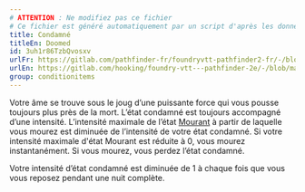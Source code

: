 ```yaml
---
# ATTENTION : Ne modifiez pas ce fichier
# Ce fichier est généré automatiquement par un script d'après les données du module Foundry VTT officiel et de sa traduction
title: Condamné
titleEn: Doomed
id: 3uh1r86TzbQvosxv
urlFr: https://gitlab.com/pathfinder-fr/foundryvtt-pathfinder2-fr/-/blob/master/data/classes/3uh1r86TzbQvosxv.htm
urlEn: https://gitlab.com/hooking/foundry-vtt---pathfinder-2e/-/blob/master/packs/data/classes.db/doomed.json
group: conditionitems
---
```

Votre âme se trouve sous le joug d’une puissante force qui vous pousse toujours plus près de la mort. L’état condamné est toujours accompagné d’une intensité. L’intensité maximale de l’état [Mourant](mourant.md) à partir de laquelle vous mourez est diminuée de l’intensité de votre état condamné. Si votre intensité maximale d'état Mourant est réduite à 0, vous mourez instantanément. Si vous mourez, vous perdez l’état condamné.

Votre intensité d’état condamné est diminuée de 1 à chaque fois que vous vous reposez pendant une nuit complète.


